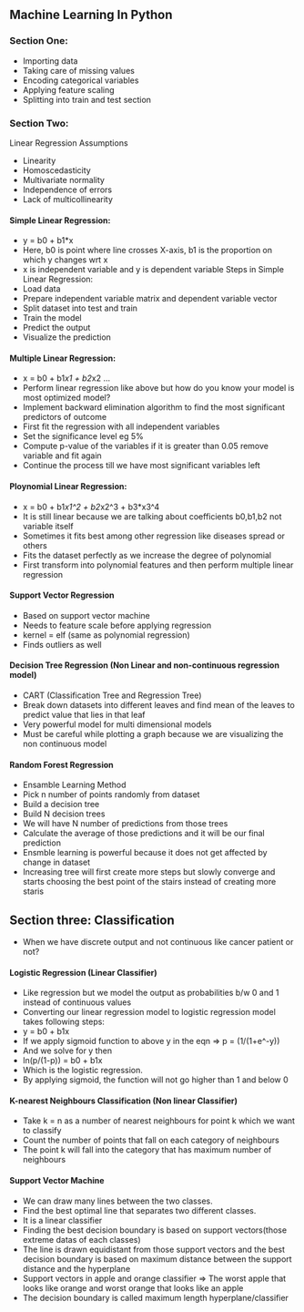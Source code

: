 ## Machine Learning In Python

### Section One:
- Importing data
- Taking care of missing values
- Encoding categorical variables
- Applying feature scaling
- Splitting into train and test section

### Section Two: 
Linear Regression Assumptions
- Linearity
- Homoscedasticity
- Multivariate normality
- Independence of errors
- Lack of multicollinearity
#### Simple Linear Regression:
- y = b0 + b1*x
- Here, b0 is point where line crosses X-axis, b1 is the proportion on which y changes wrt x
- x is independent variable and y is dependent variable
Steps in Simple Linear Regression:
- Load data
- Prepare independent variable matrix and dependent variable vector
- Split dataset into test and train
- Train the model
- Predict the output
- Visualize the prediction 

#### Multiple Linear Regression:
- x = b0 + b1*x1 + b2*x2 ...
- Perform linear regression like above but how do you know your model is most optimized model?
- Implement backward elimination algorithm to find the most significant predictors of outcome 
- First fit the regression with all independent variables
- Set the significance level eg 5%
- Compute p-value of the variables if it is greater than 0.05 remove variable and fit again
- Continue the process till we have most significant variables left

#### Ploynomial Linear Regression:
- x = b0 + b1*x1^2 + b2*x2^3 + b3*x3^4
- It is still linear because we are talking about coefficients b0,b1,b2 not variable itself
- Sometimes it fits best among other regression like diseases spread or others
- Fits the dataset perfectly as we increase the degree of polynomial
- First transform into polynomial features and then perform multiple linear regression

#### Support Vector Regression
- Based on support vector machine
- Needs to feature scale before applying regression
- kernel = elf (same as polynomial regression)
- Finds outliers as well 

#### Decision Tree Regression (Non Linear and non-continuous regression model)
- CART (Classification Tree and Regression Tree)
- Break down datasets into different leaves and find mean of the leaves to predict value that lies in that leaf
- Very powerful model for multi dimensional models
- Must be careful while plotting a graph because we are visualizing the non continuous model

#### Random Forest Regression
- Ensamble Learning Method
- Pick n number of points randomly from dataset
- Build a decision tree
- Build N decision trees
- We will have N number of predictions from those trees
- Calculate the average of those predictions and it will be our final prediction
- Ensmble learning is powerful because it does not get affected by change in dataset
- Increasing tree will first create more steps but slowly converge and starts choosing the best point of the stairs instead of creating more staris

## Section three: Classification
- When we have discrete output and not continuous like cancer patient or not?

#### Logistic Regression (Linear Classifier)
- Like regression but we model the output as probabilities b/w 0 and 1 instead of continuous values
- Converting our linear regression model to logistic regression model takes following steps:
- y = b0 + b1x
- If we apply sigmoid function to above y in the eqn => p = (1/(1+e^-y))
- And we solve for y then
- ln(p/(1-p)) = b0 + b1x
- Which is the logistic regression. 
- By applying sigmoid, the function will not go higher than 1 and below 0

#### K-nearest Neighbours Classification (Non linear Classifier)
- Take k = n as a number of nearest neighbours for point k which we want to classify
- Count the number of points that fall on each category of neighbours
- The point k will fall into the category that has maximum number of neighbours

#### Support Vector Machine
- We can draw many lines between the two classes.
- Find the best optimal line that separates two different classes.
- It is a  linear classifier
- Finding the best decision boundary is based on support vectors(those extreme datas of each classes)
- The line is drawn equidistant from those support vectors and the best decision boundary is based on maximum distance between the support distance and the hyperplane
- Support vectors in apple and orange classifier => The worst apple that looks like orange and worst orange that looks like an apple
- The decision boundary is called maximum length hyperplane/classifier